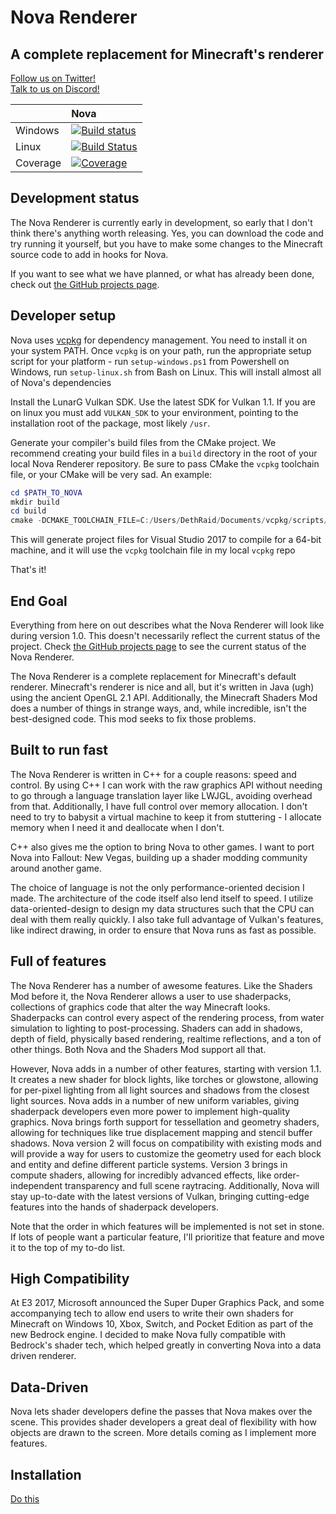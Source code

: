 # Nova Renderer

## A complete replacement for Minecraft's renderer

[Follow us on Twitter!](https://twitter.com/NovaRendererMC)  
[Talk to us on Discord!](https://discordapp.com/invite/014ux6siiDogn9FLz) 

|             |   Nova  |
|:------------|:--------|
| Windows     | [![Build status](https://ci.appveyor.com/api/projects/status/gwo4ie0frw5csnhb/branch/master?svg=true)](https://ci.appveyor.com/project/DethRaid/nova-renderer/branch/master) |
| Linux       | [![Build Status](https://ci.bvereborn.com/buildStatus/icon?job=nova-render)](https://ci.bvereborn.com/job/nova-render)                                                       |
| Coverage    | [![Coverage](https://codecov.io/gh/NovaMods/nova-renderer/branch/master/graph/badge.svg)](https://codecov.io/gh/NovaMods/nova-renderer)                                      |

## Development status

The Nova Renderer is currently early in development, so early that I don't think there's anything worth releasing. Yes, you can download the code and try running it yourself, but you have to make some changes to the Minecraft source code to add in hooks for Nova.

If you want to see what we have planned, or what has already been done, check out [the GitHub projects page](https://github.com/NovaMods/nova-renderer/projects).

## Developer setup

Nova uses [vcpkg](https://github.com/Microsoft/vcpkg) for dependency management. You need to install it on your system PATH. Once `vcpkg` is on your path, run the appropriate setup script for your platform - run `setup-windows.ps1` from Powershell on Windows, run `setup-linux.sh` from Bash on Linux. This will install almost all of Nova's dependencies

Install the LunarG Vulkan SDK. Use the latest SDK for Vulkan 1.1. If you are on linux you must add `VULKAN_SDK` to your environment, pointing to the installation root of the package, most likely `/usr`.

Generate your compiler's build files from the CMake project. We recommend creating your build files in a `build` directory in the root of your local Nova Renderer repository. Be sure to pass CMake the `vcpkg` toolchain file, or your CMake will be very sad. An example:

```powershell
cd $PATH_TO_NOVA
mkdir build
cd build
cmake -DCMAKE_TOOLCHAIN_FILE=C:/Users/DethRaid/Documents/vcpkg/scripts/buildsystems/vcpkg.cmake -G "Visual Studio 15 2017 Win64" -Thost=x64 ..
```

This will generate project files for Visual Studio 2017 to compile for a 64-bit machine, and it will use the `vcpkg` toolchain file in my local `vcpkg` repo

That's it!

## End Goal

Everything from here on out describes what the Nova Renderer will look like during version 1.0. This doesn't necessarily reflect the current status of the project. Check [the GitHub projects page](https://github.com/NovaMods/nova-renderer/projects) to see the current status of the Nova Renderer.

The Nova Renderer is a complete replacement for Minecraft's default renderer. Minecraft's renderer is nice and all, but it's written in Java (ugh) using the ancient OpenGL 2.1 API. Additionally, the Minecraft Shaders Mod does a number of things in strange ways, and, while incredible, isn't the best-designed code. This mod seeks to fix those problems.

## Built to run fast

The Nova Renderer is written in C++ for a couple reasons: speed and control. By using C++ I can work with the raw graphics API without needing to go through a language translation layer like LWJGL, avoiding overhead from that. Additionally, I have full control over memory allocation. I don't need to try to babysit a virtual machine to keep it from stuttering - I allocate memory when I need it and deallocate when I don't.

C++ also gives me the option to bring Nova to other games. I want to port Nova into Fallout: New Vegas, building up a shader modding community around another game.

The choice of language is not the only performance-oriented decision I made. The architecture of the code itself also lend itself to speed. I utilize data-oriented-design to design my data structures such that the CPU can deal with them really quickly. I also take full advantage of Vulkan's features, like indirect drawing, in order to ensure that Nova runs as fast as possible.

## Full of features

The Nova Renderer has a number of awesome features. Like the Shaders Mod before it, the Nova Renderer allows a user to use shaderpacks, collections of graphics code that alter the way Minecraft looks. Shaderpacks can control every aspect of the rendering process, from water simulation to lighting to post-processing. Shaders can add in shadows, depth of field, physically based rendering, realtime reflections, and a ton of other things. Both Nova and the Shaders Mod support all that.

However, Nova adds in a number of other features, starting with version 1.1. It creates a new shader for block lights, like torches or glowstone, allowing for per-pixel lighting from all light sources and shadows from the closest light sources. Nova adds in a number of new uniform variables, giving shaderpack developers even more power to implement high-quality graphics. Nova brings forth support for tessellation and geometry shaders, allowing for techniques like true displacement mapping and stencil buffer shadows. Nova version 2 will focus on compatibility with existing mods and will provide a way for users to customize the geometry used for each block and entity and define different particle systems. Version 3 brings in compute shaders, allowing for incredibly advanced effects, like order-independent transparency and full scene raytracing. Additionally, Nova will stay up-to-date with the latest versions of Vulkan, bringing cutting-edge features into the hands of shaderpack developers.

Note that the order in which features will be implemented is not set in stone. If lots of people want a particular feature, I'll prioritize that feature and move it to the top of my to-do list.

## High Compatibility

At E3 2017, Microsoft announced the Super Duper Graphics Pack, and some accompanying tech to allow end users to write their own shaders for Minecraft on Windows 10, Xbox, Switch, and Pocket Edition as part of the new Bedrock engine. I decided to make Nova fully compatible with Bedrock's shader tech, which helped greatly in converting Nova into a data driven renderer.

## Data-Driven

Nova lets shader developers define the passes that Nova makes over the scene. This provides shader developers a great deal of flexibility with how objects are drawn to the screen. More details coming as I implement more features.

## Installation

[Do this](https://github.com/NovaMods/nova-renderer/wiki/Installing,-building,-and-running-on-Windows)
